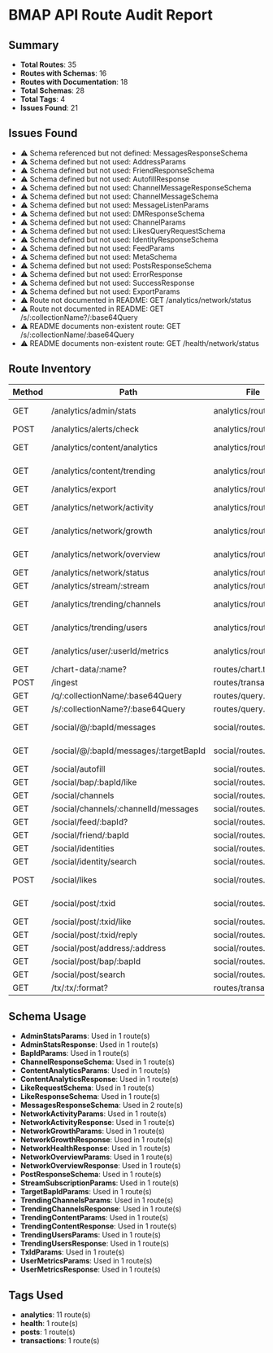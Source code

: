 # BMAP API Route Audit Report

## Summary
- **Total Routes**: 35
- **Routes with Schemas**: 16
- **Routes with Documentation**: 18
- **Total Schemas**: 28
- **Total Tags**: 4
- **Issues Found**: 21

## Issues Found

- ⚠️ Schema referenced but not defined: MessagesResponseSchema
- ⚠️ Schema defined but not used: AddressParams
- ⚠️ Schema defined but not used: FriendResponseSchema
- ⚠️ Schema defined but not used: AutofillResponse
- ⚠️ Schema defined but not used: ChannelMessageResponseSchema
- ⚠️ Schema defined but not used: ChannelMessageSchema
- ⚠️ Schema defined but not used: MessageListenParams
- ⚠️ Schema defined but not used: DMResponseSchema
- ⚠️ Schema defined but not used: ChannelParams
- ⚠️ Schema defined but not used: LikesQueryRequestSchema
- ⚠️ Schema defined but not used: IdentityResponseSchema
- ⚠️ Schema defined but not used: FeedParams
- ⚠️ Schema defined but not used: MetaSchema
- ⚠️ Schema defined but not used: PostsResponseSchema
- ⚠️ Schema defined but not used: ErrorResponse
- ⚠️ Schema defined but not used: SuccessResponse
- ⚠️ Schema defined but not used: ExportParams
- ⚠️ Route not documented in README: GET /analytics/network/status
- ⚠️ Route not documented in README: GET /s/:collectionName?/:base64Query
- ⚠️ README documents non-existent route: GET /s/:collectionName/:base64Query
- ⚠️ README documents non-existent route: GET /health/network/status

## Route Inventory

| Method | Path | File | Schemas | Tags | Documented |
|--------|------|------|---------|------|------------|
| GET | /analytics/admin/stats | analytics/routes.ts | AdminStatsParams, AdminStatsResponse | analytics | ✅ |
| POST | /analytics/alerts/check | analytics/routes.ts | - | analytics | ✅ |
| GET | /analytics/content/analytics | analytics/routes.ts | ContentAnalyticsParams, ContentAnalyticsResponse | analytics | ✅ |
| GET | /analytics/content/trending | analytics/routes.ts | TrendingContentParams, TrendingContentResponse | analytics | ✅ |
| GET | /analytics/export | analytics/routes.ts | - | - | ❌ |
| GET | /analytics/network/activity | analytics/routes.ts | NetworkActivityParams, NetworkActivityResponse | analytics | ✅ |
| GET | /analytics/network/growth | analytics/routes.ts | NetworkGrowthParams, NetworkGrowthResponse | analytics | ✅ |
| GET | /analytics/network/overview | analytics/routes.ts | NetworkOverviewParams, NetworkOverviewResponse | analytics | ✅ |
| GET | /analytics/network/status | analytics/routes.ts | NetworkHealthResponse | health | ✅ |
| GET | /analytics/stream/:stream | analytics/routes.ts | StreamSubscriptionParams | analytics | ✅ |
| GET | /analytics/trending/channels | analytics/routes.ts | TrendingChannelsParams, TrendingChannelsResponse | analytics | ✅ |
| GET | /analytics/trending/users | analytics/routes.ts | TrendingUsersParams, TrendingUsersResponse | analytics | ✅ |
| GET | /analytics/user/:userId/metrics | analytics/routes.ts | UserMetricsParams, UserMetricsResponse | analytics | ✅ |
| GET | /chart-data/:name? | routes/chart.ts | - | - | ❌ |
| POST | /ingest | routes/transaction.ts | - | transactions | ✅ |
| GET | /q/:collectionName/:base64Query | routes/query.ts | - | - | ❌ |
| GET | /s/:collectionName?/:base64Query | routes/query.ts | - | - | ❌ |
| GET | /social/@/:bapId/messages | social/routes.ts | BapIdParams, MessagesResponseSchema | - | ✅ |
| GET | /social/@/:bapId/messages/:targetBapId | social/routes.ts | TargetBapIdParams, MessagesResponseSchema | - | ✅ |
| GET | /social/autofill | social/routes.ts | - | - | ❌ |
| GET | /social/bap/:bapId/like | social/routes.ts | - | - | ❌ |
| GET | /social/channels | social/routes.ts | ChannelResponseSchema | - | ✅ |
| GET | /social/channels/:channelId/messages | social/routes.ts | - | - | ❌ |
| GET | /social/feed/:bapId? | social/routes.ts | - | - | ❌ |
| GET | /social/friend/:bapId | social/routes.ts | - | - | ❌ |
| GET | /social/identities | social/routes.ts | - | - | ❌ |
| GET | /social/identity/search | social/routes.ts | - | - | ❌ |
| POST | /social/likes | social/routes.ts | LikeRequestSchema, LikeResponseSchema | - | ✅ |
| GET | /social/post/:txid | social/routes.ts | TxIdParams, PostResponseSchema | posts | ✅ |
| GET | /social/post/:txid/like | social/routes.ts | - | - | ❌ |
| GET | /social/post/:txid/reply | social/routes.ts | - | - | ❌ |
| GET | /social/post/address/:address | social/routes.ts | - | - | ❌ |
| GET | /social/post/bap/:bapId | social/routes.ts | - | - | ❌ |
| GET | /social/post/search | social/routes.ts | - | - | ❌ |
| GET | /tx/:tx/:format? | routes/transaction.ts | - | - | ❌ |

## Schema Usage

- **AdminStatsParams**: Used in 1 route(s)
- **AdminStatsResponse**: Used in 1 route(s)
- **BapIdParams**: Used in 1 route(s)
- **ChannelResponseSchema**: Used in 1 route(s)
- **ContentAnalyticsParams**: Used in 1 route(s)
- **ContentAnalyticsResponse**: Used in 1 route(s)
- **LikeRequestSchema**: Used in 1 route(s)
- **LikeResponseSchema**: Used in 1 route(s)
- **MessagesResponseSchema**: Used in 2 route(s)
- **NetworkActivityParams**: Used in 1 route(s)
- **NetworkActivityResponse**: Used in 1 route(s)
- **NetworkGrowthParams**: Used in 1 route(s)
- **NetworkGrowthResponse**: Used in 1 route(s)
- **NetworkHealthResponse**: Used in 1 route(s)
- **NetworkOverviewParams**: Used in 1 route(s)
- **NetworkOverviewResponse**: Used in 1 route(s)
- **PostResponseSchema**: Used in 1 route(s)
- **StreamSubscriptionParams**: Used in 1 route(s)
- **TargetBapIdParams**: Used in 1 route(s)
- **TrendingChannelsParams**: Used in 1 route(s)
- **TrendingChannelsResponse**: Used in 1 route(s)
- **TrendingContentParams**: Used in 1 route(s)
- **TrendingContentResponse**: Used in 1 route(s)
- **TrendingUsersParams**: Used in 1 route(s)
- **TrendingUsersResponse**: Used in 1 route(s)
- **TxIdParams**: Used in 1 route(s)
- **UserMetricsParams**: Used in 1 route(s)
- **UserMetricsResponse**: Used in 1 route(s)

## Tags Used

- **analytics**: 11 route(s)
- **health**: 1 route(s)
- **posts**: 1 route(s)
- **transactions**: 1 route(s)
